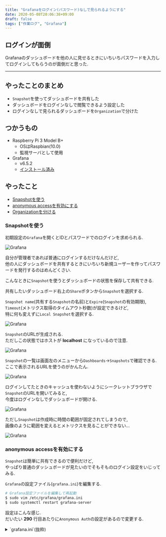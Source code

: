 ```yaml
---
title: "Grafanaをログイン(パスワード)なしで見られるようにする"
date: 2020-05-08T20:06:38+09:00
draft: false
tags: ["作業ログ", "Grafana"]
---
```


## ログインが面倒
Grafanaのダッシュボードを他の人に見せるときにいちいちパスワードを入力してログインしてもらうのが面倒だと思った.  

<!--more-->
---

## やったことのまとめ
- `Snapshot`を使ってダッシュボードを共有した
- ダッシュボードをログインなしで閲覧できるよう設定した
- ログインなしで見られるダッシュボードを`Organization`で分けた

## つかうもの

- Raspberry Pi 3 Model B+
    - OSはRaspbian(10.0)
    - 監視サーバとして使用
- Grafana
    - v6.5.2
    - [インストール済み](https://uzimihsr.github.io/post/2020-01-15-prometheus-grafana-raspberry-pi/)

## やったこと

- [Snapshotを使う](#snapshotを使う)
- [anonymous accessを有効にする](#anonymous-accessを有効にする)
- [Organizationを分ける](#organizationを分ける)

### Snapshotを使う

初期設定の`Grafana`を開くとIDとパスワードでのログインを求められる.  

![Grafana](/images/2020-05-08/sc01.png)  

自分が管理者であれば普通にログインするだけなんだけど,  
他の人にダッシュボードを共有するときにいちいち新規ユーザーを作ってパスワードを発行するのはめんどくさい.  

こんなときに`Snapshot`を使うとダッシュボードの状態を保存して共有できる.  

共有したいダッシュボード右上の`Share`ボタンから`Snapshot`を選択する.  

`Snapshot name`(共有する`Snapshot`の名前)と`Expire`(`Snapshot`の有効期限),  
`Timeout`(メトリクス取得のタイムアウト秒数)が設定できるけど,  
特に何も変えずに`Local Snapshot`を選択する.  

![Grafana](/images/2020-05-08/sc02.png)  

`Snapshot`のURLが生成される.  
ただしこの状態ではホストが **localhost** になっているので注意.  

![Grafana](/images/2020-05-08/sc03.png)  

`Snapshot`の一覧は画面左のメニューから`Dashboards`->`Snapshots`で確認できる.  
ここで表示されるURLを使うのがかんたん.  

![Grafana](/images/2020-05-08/sc04.png)  

ログインしてたときのキャッシュを使わないようにシークレットブラウザで`Snapshot`のURLを開いてみると,  
今度はログインなしでダッシュボードが開ける.  

![Grafana](/images/2020-05-08/sc05.png)  

ただし`Snapshot`は作成時に時間の範囲が固定されてしまうので,  
画像のように範囲を変えるとメトリクスを見ることができない...  

![Grafana](/images/2020-05-08/sc06.png)  

### anonymous accessを有効にする

`Snapshot`は簡単に共有できるので便利だけど,  
やっぱり普通のダッシュボードが見たいのでそもそものログイン設定をいじってみる.  

`Grafana`の設定ファイル(`grafana.ini`)を編集する.  

```bash
# Grafana設定ファイルを編集して再起動
$ sudo vim /etc/grafana/grafana.ini
$ sudo systemctl restart grafana-server
```

設定はこんな感じ.  
だいたい **290** 行目あたりに`Anonymous Auth`の設定があるので変更する.  
<details><summary>`grafana.ini`(抜粋)</summary><div>
```ini
#################################### Anonymous Auth ######################
[auth.anonymous]
# enable anonymous access
# ゲストユーザー(ログインなし)のアクセスを許可する
enabled = true

# specify organization name that should be used for unauthenticated users
# Organization名を指定する(Main Org.はデフォルトで作成されている)
org_name = Main Org.

# specify role for unauthenticated users
# ゲストユーザーのRole(役割)をViewer(閲覧のみ)にする
# Editor(編集者), Admin(管理者)も設定可能
org_role = Viewer
```
</div></details>

再起動した後, [Snapshotを使う](#snapshotを使う)と同様にシークレットブラウザで`Grafana`のURLを開くと
今度はログインなしでダッシュボードが開かれる.  

こちらは元のダッシュボードそのものなので時間の範囲を変更してもメトリクスは問題なく表示できるが,  
`Role`が`Viewer`なので編集ができなくなっていて, `Data Source`や`Query`も見えなくなっている.  

![Grafana](/images/2020-05-08/sc07.png)  

編集のためにログインしたい場合は左下の`Sign in`からログイン画面が開くので,  
そこからログインすれば今まで通り編集ができるようになる.  

![Grafana](/images/2020-05-08/sc08.png)  

![Grafana](/images/2020-05-08/sc09.png)  

これで閲覧のみの場合はログインなしで`Grafana`に入れるようになった.  
やったぜ.  

### Organizationを分ける

以上の手順で`anonymous access`を許可すると,  
指定した`Organization`のダッシュボードがすべてログインなしで閲覧可能になってしまう.  

そのため, 作成途中のダッシュボードやあまり他の人に知られたくないメトリクスの場合は`Organization`を分けて管理することにする.  

`Organization`の作成はUIから簡単にできる.  
`Admin`権限でログインした状態で画面左のメニューから`Server Admin`->`Orgs`->`New Org`と進み,  
`Org. name`に任意の`Organization`名を入力して`Create`するだけ.  

![Grafana](/images/2020-05-08/sc10.png)  

または, `Grafana`のAPIを使って作成することもできる.  
初期設定の場合はbasic認証がかけられているので`Admin`権限ユーザーのIDとパスワードで突破する.  

```bash
$ curl -X POST http://<GrafanaのURL>/api/orgs \
    -u <Admin権限のuser>:<password> \
    -H "Accept: application/json" \
    -H "Content-Type: application/json" \
    -d '{"name":"Org2"}'
{"message":"Organization created","orgId":3}
```

![Grafana](/images/2020-05-08/sc11.png)  

新しく作った`Organization`(**Org1**)でダッシュボードを作成して保存する.  

![Grafana](/images/2020-05-08/sc12.png)  

再度`Grafana`の設定を変更する.  

```bash
# Grafana設定ファイルを編集して再起動
$ sudo vim /etc/grafana/grafana.ini
$ sudo systemctl restart grafana-server
```

<details><summary>`grafana.ini`(抜粋)</summary><div>
```ini
#################################### Anonymous Auth ######################
[auth.anonymous]
# enable anonymous access
enabled = true

# specify organization name that should be used for unauthenticated users
# 新しく作ったOrganizationを指定
org_name = Org1

# specify role for unauthenticated users
org_role = Viewer
```
</div></details>

これまでと同様にシークレットブラウザで`Grafana`を開くと同様にログインなしで入れるが,  
今度は **Org1** のダッシュボードしか見られないようになっている.  

![Grafana](/images/2020-05-08/sc13.png)  

元々の`Organization`(**Main Org.**)を開きたい場合はログインした状態で  
左下のユーザーアイコンから`Switch Organization`->`Switch to`で切り替えられる.  

![Grafana](/images/2020-05-08/sc14.png)  

これでログインなしで見られるダッシュボードを管理することができた.  
やったぜ.  

## おわり
これで`Grafana`のダッシュボードをログインなしで見られるようになった.  
設定自体は3行だけでできてめっちゃ簡単だったし,  
ダッシュボードが完成した後はあまりいじることもないので基本はこの設定にしておくのが便利だと思った.  

## おまけ
アンモニャイト  
![そとちゃん](/images/2020-05-08/sotochan.jpg)  

## 参考

- [Snapshotを使う](#snapshotを使う)
    - https://grafana.com/docs/grafana/latest/reference/share_dashboard/
- [anonymous accessを有効にする](#anonymous-accessを有効にする)
    - https://grafana.com/docs/grafana/latest/auth/overview/#anonymous-authentication
- [Organizationを分ける](#organizationを分ける)
    - https://grafana.com/docs/grafana/latest/http_api/org/#create-organization
